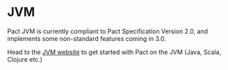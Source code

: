 # JVM

Pact JVM is currently compliant to Pact Specification Version 2.0, and implements some non-standard features coming in 3.0.

Head to the [JVM website](https://github.com/DiUS/pact-jvm) to get started with Pact on the JVM (Java, Scala, Clojure etc.)